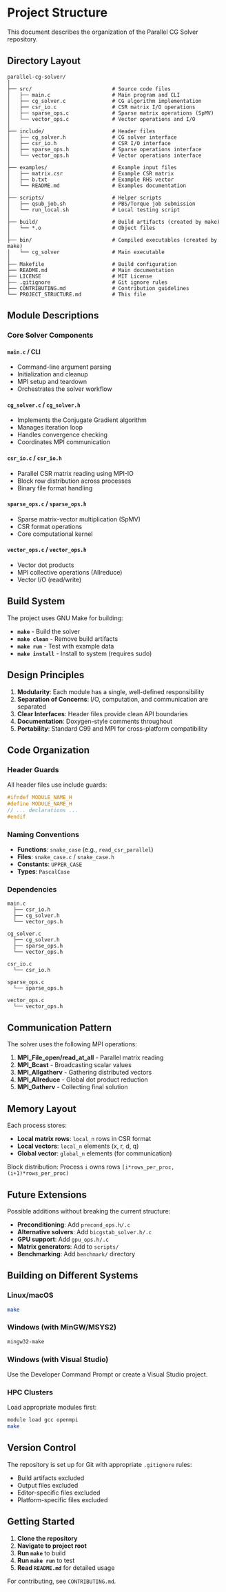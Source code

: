 # Project Structure

This document describes the organization of the Parallel CG Solver repository.

## Directory Layout

```
parallel-cg-solver/
│
├── src/                          # Source code files
│   ├── main.c                    # Main program and CLI
│   ├── cg_solver.c               # CG algorithm implementation
│   ├── csr_io.c                  # CSR matrix I/O operations
│   ├── sparse_ops.c              # Sparse matrix operations (SpMV)
│   └── vector_ops.c              # Vector operations and I/O
│
├── include/                      # Header files
│   ├── cg_solver.h               # CG solver interface
│   ├── csr_io.h                  # CSR I/O interface
│   ├── sparse_ops.h              # Sparse operations interface
│   └── vector_ops.h              # Vector operations interface
│
├── examples/                     # Example input files
│   ├── matrix.csr                # Example CSR matrix
│   ├── b.txt                     # Example RHS vector
│   └── README.md                 # Examples documentation
│
├── scripts/                      # Helper scripts
│   ├── qsub_job.sh               # PBS/Torque job submission
│   └── run_local.sh              # Local testing script
│
├── build/                        # Build artifacts (created by make)
│   └── *.o                       # Object files
│
├── bin/                          # Compiled executables (created by make)
│   └── cg_solver                 # Main executable
│
├── Makefile                      # Build configuration
├── README.md                     # Main documentation
├── LICENSE                       # MIT License
├── .gitignore                    # Git ignore rules
├── CONTRIBUTING.md               # Contribution guidelines
└── PROJECT_STRUCTURE.md          # This file

```

## Module Descriptions

### Core Solver Components

#### `main.c` / CLI
- Command-line argument parsing
- Initialization and cleanup
- MPI setup and teardown
- Orchestrates the solver workflow

#### `cg_solver.c` / `cg_solver.h`
- Implements the Conjugate Gradient algorithm
- Manages iteration loop
- Handles convergence checking
- Coordinates MPI communication

#### `csr_io.c` / `csr_io.h`
- Parallel CSR matrix reading using MPI-IO
- Block row distribution across processes
- Binary file format handling

#### `sparse_ops.c` / `sparse_ops.h`
- Sparse matrix-vector multiplication (SpMV)
- CSR format operations
- Core computational kernel

#### `vector_ops.c` / `vector_ops.h`
- Vector dot products
- MPI collective operations (Allreduce)
- Vector I/O (read/write)

## Build System

The project uses GNU Make for building:

- **`make`** - Build the solver
- **`make clean`** - Remove build artifacts
- **`make run`** - Test with example data
- **`make install`** - Install to system (requires sudo)

## Design Principles

1. **Modularity**: Each module has a single, well-defined responsibility
2. **Separation of Concerns**: I/O, computation, and communication are separated
3. **Clear Interfaces**: Header files provide clean API boundaries
4. **Documentation**: Doxygen-style comments throughout
5. **Portability**: Standard C99 and MPI for cross-platform compatibility

## Code Organization

### Header Guards
All header files use include guards:
```c
#ifndef MODULE_NAME_H
#define MODULE_NAME_H
// ... declarations ...
#endif
```

### Naming Conventions
- **Functions**: `snake_case` (e.g., `read_csr_parallel`)
- **Files**: `snake_case.c` / `snake_case.h`
- **Constants**: `UPPER_CASE`
- **Types**: `PascalCase`

### Dependencies
```
main.c
  ├── csr_io.h
  ├── cg_solver.h
  └── vector_ops.h

cg_solver.c
  ├── cg_solver.h
  ├── sparse_ops.h
  └── vector_ops.h

csr_io.c
  └── csr_io.h

sparse_ops.c
  └── sparse_ops.h

vector_ops.c
  └── vector_ops.h
```

## Communication Pattern

The solver uses the following MPI operations:

1. **MPI_File_open/read_at_all** - Parallel matrix reading
2. **MPI_Bcast** - Broadcasting scalar values
3. **MPI_Allgatherv** - Gathering distributed vectors
4. **MPI_Allreduce** - Global dot product reduction
5. **MPI_Gatherv** - Collecting final solution

## Memory Layout

Each process stores:
- **Local matrix rows**: `local_n` rows in CSR format
- **Local vectors**: `local_n` elements (x, r, d, q)
- **Global vector**: `global_n` elements (for communication)

Block distribution: Process `i` owns rows `[i*rows_per_proc, (i+1)*rows_per_proc)`

## Future Extensions

Possible additions without breaking the current structure:

- **Preconditioning**: Add `precond_ops.h/.c`
- **Alternative solvers**: Add `bicgstab_solver.h/.c`
- **GPU support**: Add `gpu_ops.h/.c`
- **Matrix generators**: Add to `scripts/`
- **Benchmarking**: Add `benchmark/` directory

## Building on Different Systems

### Linux/macOS
```bash
make
```

### Windows (with MinGW/MSYS2)
```bash
mingw32-make
```

### Windows (with Visual Studio)
Use the Developer Command Prompt or create a Visual Studio project.

### HPC Clusters
Load appropriate modules first:
```bash
module load gcc openmpi
make
```

## Version Control

The repository is set up for Git with appropriate `.gitignore` rules:
- Build artifacts excluded
- Output files excluded
- Editor-specific files excluded
- Platform-specific files excluded

## Getting Started

1. **Clone the repository**
2. **Navigate to project root**
3. **Run `make`** to build
4. **Run `make run`** to test
5. **Read `README.md`** for detailed usage

For contributing, see `CONTRIBUTING.md`.

